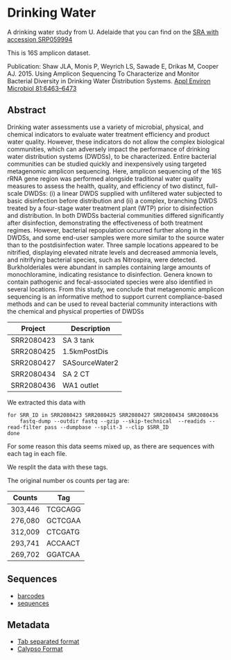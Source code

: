 # Drinking Water

A drinking water study from U. Adelaide that you can find on the [SRA with accession SRP059994](https://www.ncbi.nlm.nih.gov/Traces/study/?acc=SRP059994)

This is 16S amplicon dataset.

Publication:
Shaw JLA, Monis P, Weyrich LS, Sawade E, Drikas M, Cooper AJ. 2015. Using Amplicon Sequencing To Characterize and Monitor Bacterial Diversity in Drinking Water Distribution Systems. [Appl Environ Microbiol 81:6463–6473](http://aem.asm.org/content/81/18/6463.long)


## Abstract

Drinking water assessments use a variety of microbial, physical, and chemical indicators to evaluate water treatment efficiency and product water quality. However, these indicators do not allow the complex biological communities, which can adversely impact the performance of drinking water distribution systems (DWDSs), to be characterized. Entire bacterial communities can be studied quickly and inexpensively using targeted metagenomic amplicon sequencing. Here, amplicon sequencing of the 16S rRNA gene region was performed alongside traditional water quality measures to assess the health, quality, and efficiency of two distinct, full-scale DWDSs: (i) a linear DWDS supplied with unfiltered water subjected to basic disinfection before distribution and (ii) a complex, branching DWDS treated by a four-stage water treatment plant (WTP) prior to disinfection and distribution. In both DWDSs bacterial communities differed significantly after disinfection, demonstrating the effectiveness of both treatment regimes. However, bacterial repopulation occurred further along in the DWDSs, and some end-user samples were more similar to the source water than to the postdisinfection water. Three sample locations appeared to be nitrified, displaying elevated nitrate levels and decreased ammonia levels, and nitrifying bacterial species, such as Nitrospira, were detected. Burkholderiales were abundant in samples containing large amounts of monochloramine, indicating resistance to disinfection. Genera known to contain pathogenic and fecal-associated species were also identified in several locations. From this study, we conclude that metagenomic amplicon sequencing is an informative method to support current compliance-based methods and can be used to reveal bacterial community interactions with the chemical and physical properties of DWDSs

Project | Description
--- | ---
SRR2080423 | SA 3 tank
SRR2080425 | 1.5kmPostDis
SRR2080427 | SASourceWater2
SRR2080434 | SA 2 CT
SRR2080436 | WA1 outlet


We extracted this data with

```
for SRR_ID in SRR2080423 SRR2080425 SRR2080427 SRR2080434 SRR2080436
	fastq-dump --outdir fastq --gzip --skip-technical  --readids --read-filter pass --dumpbase --split-3 --clip $SRR_ID
done
```

For some reason this data seems mixed up, as there are sequences with each tag in each file. 

We resplit the data with these tags.

The original number os counts per tag are:

Counts | Tag
--- | ---
303,446 | TCGCAGG
276,080 | GCTCGAA
312,009 | CTCGATG
293,741 | ACCAACT
269,702 | GGATCAA

## Sequences

* [barcodes](fastq/barcodes.fastq.gz)
* [sequences](fastq/sequences.fastq.gz)

## Metadata

* [Tab separated format](metadata.tsv)
* [Calypso Format](metadata_calypso.tsv)
